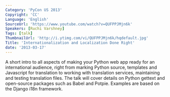 ```yaml
---
Category: 'PyCon US 2013'
Copyright: 'CC'
Language: 'English'
SourceUrl: 'https://www.youtube.com/watch?v=QUFPPJMjn6k'
Speakers: [Ruchi Varshney]
Tags: [talk]
ThumbnailUrl: 'http://i.ytimg.com/vi/QUFPPJMjn6k/hqdefault.jpg'
Title: 'Internationalization and Localization Done Right'
date: '2013-03-17'
---
```

A short intro to all aspects of making your Python web app ready for an international audience, right from marking Python source, templates and Javascript for translation to working with translation services, maintaining and testing translation files. The talk will cover details on Python gettext and open-source packages such as Babel and Potpie. Examples are based on the Django i18n framework.

